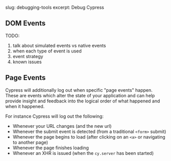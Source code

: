 slug: debugging-tools
excerpt: Debug Cypress

## DOM Events

TODO:

1. talk about simulated events vs native events
2. when each type of event is used
3. event strategy
4. known issues

## Page Events

Cypress will additionally log out when specific "page events" happen. These are events which alter the state of your application and can help provide insight and feedback into the logical order of what happened and when it happened.

For instance Cypress will log out the following:

* Whenever your URL changes (and the new url)
* Whenever the submit event is detected (from a traditional `<form>` submit)
* Whenever the page begins to load (after clicking on an `<a>` or navigating to another page)
* Whenever the page finishes loading
* Whenever an XHR is issued (when the `cy.server` has been started)

